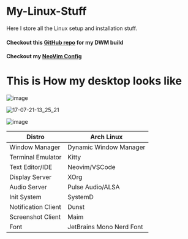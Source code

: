 # My-Linux-Stuff
Here I store all the Linux setup and installation stuff.
#### Checkout this [GitHub repo](https://github.com/anurag3301/my-dwm) for my DWM build
#### Checkout my [NeoVim Config](./config/nvim)

# This is How my desktop looks like
![image](https://user-images.githubusercontent.com/52702259/158743615-cde039b8-9944-4553-b106-dacdd23870f9.png)


![17-07-21-13_25_21](https://user-images.githubusercontent.com/52702259/126030320-18f79c27-0e54-4d56-a0d7-191874f99663.png)

![image](https://user-images.githubusercontent.com/52702259/152478435-2c68f4d0-eb15-468a-bab8-85b0711fea10.png)


| Distro              | Arch Linux              |
|---------------------|-------------------------|
| Window Manager      | Dynamic Window Manager  |
| Terminal Emulator   | Kitty                   |
| Text Editor/IDE     | Neovim/VSCode           |
| Display Server      | XOrg                    |
| Audio Server        | Pulse Audio/ALSA        |
| Init System         | SystemD                 |
| Notification Client | Dunst                   |
| Screenshot Client   | Maim                    |
| Font                | JetBrains Mono Nerd Font|

